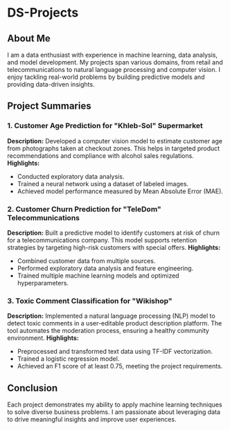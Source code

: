 # DS-Projects

## About Me
I am a data enthusiast with experience in machine learning, data analysis, and model development. My projects span various domains, from retail and telecommunications to natural language processing and computer vision. I enjoy tackling real-world problems by building predictive models and providing data-driven insights.

## Project Summaries

### 1. Customer Age Prediction for "Khleb-Sol" Supermarket
**Description:** 
Developed a computer vision model to estimate customer age from photographs taken at checkout zones. This helps in targeted product recommendations and compliance with alcohol sales regulations.
**Highlights:**
- Conducted exploratory data analysis.
- Trained a neural network using a dataset of labeled images.
- Achieved model performance measured by Mean Absolute Error (MAE).

### 2. Customer Churn Prediction for "TeleDom" Telecommunications
**Description:** 
Built a predictive model to identify customers at risk of churn for a telecommunications company. This model supports retention strategies by targeting high-risk customers with special offers.
**Highlights:**
- Combined customer data from multiple sources.
- Performed exploratory data analysis and feature engineering.
- Trained multiple machine learning models and optimized hyperparameters.

### 3. Toxic Comment Classification for "Wikishop"
**Description:** 
Implemented a natural language processing (NLP) model to detect toxic comments in a user-editable product description platform. The tool automates the moderation process, ensuring a healthy community environment.
**Highlights:**
- Preprocessed and transformed text data using TF-IDF vectorization.
- Trained a logistic regression model.
- Achieved an F1 score of at least 0.75, meeting the project requirements.

## Conclusion
Each project demonstrates my ability to apply machine learning techniques to solve diverse business problems. I am passionate about leveraging data to drive meaningful insights and improve user experiences.
